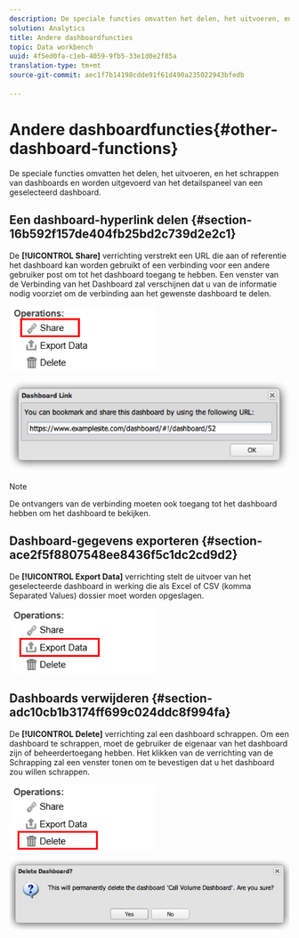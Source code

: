 ```yaml
---
description: De speciale functies omvatten het delen, het uitvoeren, en het schrappen van dashboards en worden uitgevoerd van het detailspaneel van een geselecteerd dashboard.
solution: Analytics
title: Andere dashboardfuncties
topic: Data workbench
uuid: 4f5ed0fa-c1eb-4059-9fb5-33e1d0e2f85a
translation-type: tm+mt
source-git-commit: aec1f7b14198cdde91f61d490a235022943bfedb

---
```



# Andere dashboardfuncties{#other-dashboard-functions}

De speciale functies omvatten het delen, het uitvoeren, en het schrappen van dashboards en worden uitgevoerd van het detailspaneel van een geselecteerd dashboard.

## Een dashboard-hyperlink delen {#section-16b592f157de404fb25bd2c739d2e2c1}

De **[!UICONTROL Share]** verrichting verstrekt een URL die aan of referentie het dashboard kan worden gebruikt of een verbinding voor een andere gebruiker post om tot het dashboard toegang te hebben. Een venster van de Verbinding van het Dashboard zal verschijnen dat u van de informatie nodig voorziet om de verbinding aan het gewenste dashboard te delen.

![](assets/share.png)

![](assets/dashboard_link.png)

>[!NOTE]
>
>De ontvangers van de verbinding moeten ook toegang tot het dashboard hebben om het dashboard te bekijken.

## Dashboard-gegevens exporteren {#section-ace2f5f8807548ee8436f5c1dc2cd9d2}

De **[!UICONTROL Export Data]** verrichting stelt de uitvoer van het geselecteerde dashboard in werking die als Excel of CSV (komma Separated Values) dossier moet worden opgeslagen.

![](assets/export_data.png)

## Dashboards verwijderen {#section-adc10cb1b3174ff699c024ddc8f994fa}

De **[!UICONTROL Delete]** verrichting zal een dashboard schrappen. Om een dashboard te schrappen, moet de gebruiker de eigenaar van het dashboard zijn of beheerdertoegang hebben. Het klikken van de verrichting van de Schrapping zal een venster tonen om te bevestigen dat u het dashboard zou willen schrappen.

![](assets/delete.png)

![](assets/delete2.png)

